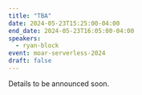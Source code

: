 ```yaml
---
title: "TBA"
date: 2024-05-23T15:25:00-04:00
end_date: 2024-05-23T16:05:00-04:00
speakers:
  - ryan-block
event: moar-serverless-2024
draft: false
---
```


Details to be announced soon.